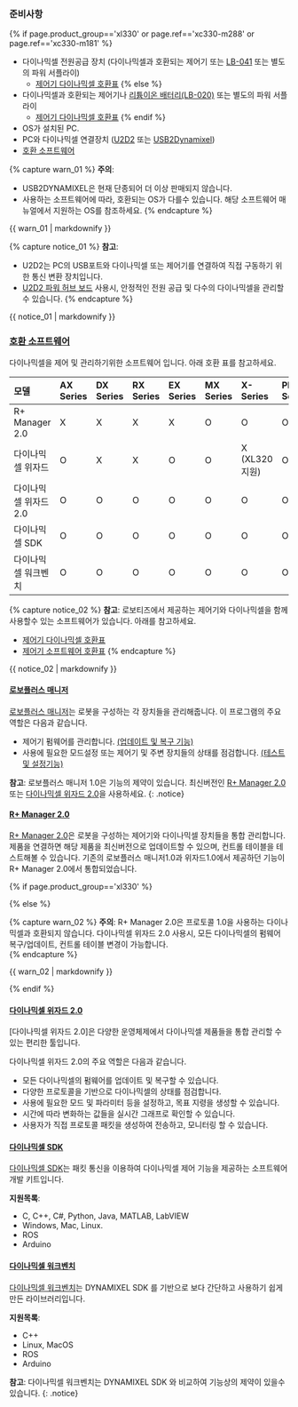 
### 준비사항

{% if page.product_group=='xl330' or page.ref=='xc330-m288' or page.ref=='xc330-m181' %}
- 다이나믹셀 전원공급 장치 (다이나믹셀과 호환되는 제어기 또는 [LB-041](https://www.robotis.com/model/search.php?sfl=wr_subject%7C%7Cwr_content&stx=LB-041) 또는 별도의 파워 서플라이)
  - [제어기 다이나믹셀 호환표](/docs/kr/parts/controller/controller_compatibility/#다이나믹셀-호환표)
{% else %}
- 다이나믹셀과 호환되는 제어기나 [리튬이온 배터리(LB-020)](https://www.robotis.com/shop/item.php?it_id=903-0277-000) 또는 별도의 파워 서플라이
  - [제어기 다이나믹셀 호환표](/docs/kr/parts/controller/controller_compatibility/#다이나믹셀-호환표)
{% endif %}
- OS가 설치된 PC.
- PC와 다이나믹셀 연결장치 ([U2D2] 또는 [USB2Dynamixel])
- [호환 소프트웨어](#호환-소프트웨어)



{% capture warn_01 %}
**주의**: 
- USB2DYNAMIXEL은 현재 단종되어 더 이상 판매되지 않습니다.
- 사용하는 소프트웨어에 따라, 호환되는 OS가 다를수 있습니다. 해당 소프트웨어 매뉴얼에서 지원하는 OS를 참조하세요. 
{% endcapture %}
<div class="notice--warning">{{ warn_01 | markdownify }}</div>

{% capture notice_01 %}
**참고**: 
- U2D2는 PC의 USB포트와 다이나믹셀 또는 제어기를 연결하여 직접 구동하기 위한 통신 변환 장치입니다.
- [U2D2 파워 허브 보드](/docs/kr/parts/interface/u2d2_power_hub/) 사용시, 안정적인 전원 공급 및 다수의 다이나믹셀을 관리할수 있습니다.
{% endcapture %}
<div class="notice">{{ notice_01 | markdownify }}</div>

### [호환 소프트웨어](#호환-소프트웨어)

다이나믹셀을 제어 및 관리하기위한 소프트웨어 입니다. 아래 호환 표를 참고하세요.

| 모델                  | AX Series | DX Series | RX Series | EX Series | MX Series | X-Series       | PRO Series | P Series |
|:----------------------|:----------|:----------|:----------|:----------|:----------|:---------------|:-----------|:---------|
| R+ Manager 2.0 | X         | X         | X         | X         | O         | O              | O          | O        |
| 다이나믹셀 위자드     | O         | X         | X         | O         | O         | X (XL320 지원) | O          | X        |
| 다이나믹셀 위자드2.0  | O         | O         | O         | O         | O         | O              | O          | O        |
| 다이나믹셀 SDK        | O         | O         | O         | O         | O         | O              | O          | O        |
| 다이나믹셀 워크벤치   | O         | O         | O         | O         | O         | O              | O          | O        |

{% capture notice_02 %}
**참고**: 로보티즈에서 제공하는 제어기와 다이나믹셀을 함께사용할수 있는 소프트웨어가 있습니다. 아래를 참고하세요.
- [제어기 다이나믹셀 호환표](/docs/kr/parts/controller/controller_compatibility/#다이나믹셀-호환표)
- [제어기 소프트웨어 호환표](/docs/kr/parts/controller/controller_compatibility/#소프트웨어-호환표)
{% endcapture %}
<div class="notice">{{ notice_02 | markdownify }}</div>

#### [로보플러스 매니저](#로보플러스-매니저)

[로보플러스 매니저]는 로봇을 구성하는 각 장치들을 관리해줍니다. 이 프로그램의 주요 역할은 다음과 같습니다.

- 제어기 펌웨어를 관리합니다. [(업데이트 및 복구 기능)](/docs/kr/software/rplus1/manager/#펌웨어-관리)
- 사용에 필요한 모드설정 또는 제어기 및 주변 장치들의 상태를 점검합니다. [(테스트 및 설정기능)](/docs/kr/software/rplus1/manager/#테스트-및-설정)

**참고**: 로보플러스 매니저 1.0은 기능의 제약이 있습니다. 최신버전인 [R+ Manager 2.0](#r-manger-20) 또는 [다이나믹셀 위자드 2.0](#다이나믹셀-위자드-20)을 사용하세요. 
{: .notice}

#### [R+ Manager 2.0](#r-manger-20)

[R+ Manager 2.0]은 로봇을 구성하는 제어기와 다이나믹셀 장치들을 통합 관리합니다.
제품을 연결하면 해당 제품을 최신버전으로 업데이트할 수 있으며, 컨트롤 테이블을 테스트해볼 수 있습니다.
기존의 로보플러스 매니저1.0과 위자드1.0에서 제공하던 기능이 R+ Manager 2.0에서 통합되었습니다.

{% if page.product_group=='xl330' %}

{% else %}

{% capture warn_02 %}
**주의**: R+ Manager 2.0은 프로토콜 1.0을 사용하는 다이나믹셀과 호환되지 않습니다. 다이나믹셀 위자드 2.0 사용시, 모든 다이나믹셀의 펌웨어 복구/업데이트, 컨트롤 테이블 변경이 가능합니다.  
{% endcapture %}
<div class="notice--warning">{{ warn_02 | markdownify }}</div>

{% endif %}

#### [다이나믹셀 위자드 2.0](#다이나믹셀-위자드-20)

[다이나믹셀 위자드 2.0]은 다양한 운영체제에서 다이나믹셀 제품들을 통합 관리할 수 있는 편리한 툴입니다.

다이나믹셀 위자드 2.0의 주요 역할은 다음과 같습니다.

- 모든 다이나믹셀의 펌웨어를 업데이트 및 복구할 수 있습니다.
- 다양한 프로토콜을 기반으로 다이나믹셀의 상태를 점검합니다.
- 사용에 필요한 모드 및 파라미터 등을 설정하고, 목표 지령을 생성할 수 있습니다.
- 시간에 따라 변화하는 값들을 실시간 그래프로 확인할 수 있습니다.
- 사용자가 직접 프로토콜 패킷을 생성하여 전송하고, 모니터링 할 수 있습니다.

#### [다이나믹셀 SDK](#다이나믹셀-sdk)

[다이나믹셀 SDK]는 패킷 통신을 이용하여 다이나믹셀 제어 기능을 제공하는 소프트웨어 개발 키트입니다.  

**지원목록**:
- C, C++, C#, Python, Java, MATLAB, LabVIEW
- Windows, Mac, Linux. 
- ROS
- Arduino

#### [다이나믹셀 워크벤치](#다이나믹셀-워크벤치)

[다이나믹셀 워크벤치]는 DYNAMIXEL SDK 를 기반으로 보다 간단하고 사용하기 쉽게 만든 라이브러리입니다. 

**지원목록**:
- C++
- Linux, MacOS
- ROS
- Arduino

**참고**: 다이나믹셀 워크벤치는 DYNAMIXEL SDK 와 비교하여 기능상의 제약이 있을수 있습니다.
{: .notice}

[U2D2]: /docs/kr/parts/interface/u2d2/
[USB2Dynamixel]: /docs/kr/parts/interface/usb2dynamixel/
[로보플러스 매니저]: /docs/kr/software/rplus1/manager/
[R+ Manager 2.0]: /docs/kr/software/rplus2/manager/
[다이나믹셀 SDK]: /docs/kr/software/dynamixel/dynamixel_sdk/overview/
[다이나믹셀 워크벤치]: /docs/kr/software/dynamixel/dynamixel_workbench/
[다니아믹셀 위자드 2.0]: /docs/kr/software/dynamixel/dynamixel_wizard2/
